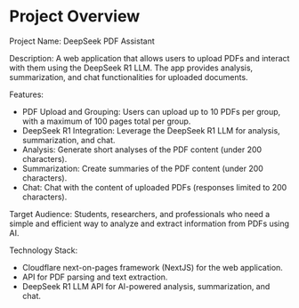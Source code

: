 # Project Overview

Project Name: DeepSeek PDF Assistant

Description: A web application that allows users to upload PDFs and interact with them using the DeepSeek R1 LLM. The app provides analysis, summarization, and chat functionalities for uploaded documents.

Features:

*   PDF Upload and Grouping: Users can upload up to 10 PDFs per group, with a maximum of 100 pages total per group.
*   DeepSeek R1 Integration: Leverage the DeepSeek R1 LLM for analysis, summarization, and chat.
*   Analysis: Generate short analyses of the PDF content (under 200 characters).
*   Summarization: Create summaries of the PDF content (under 200 characters).
*   Chat: Chat with the content of uploaded PDFs (responses limited to 200 characters).

Target Audience: Students, researchers, and professionals who need a simple and efficient way to analyze and extract information from PDFs using AI.

Technology Stack:

*   Cloudflare next-on-pages framework (NextJS) for the web application.
*   API for PDF parsing and text extraction.
*   DeepSeek R1 LLM API for AI-powered analysis, summarization, and chat.